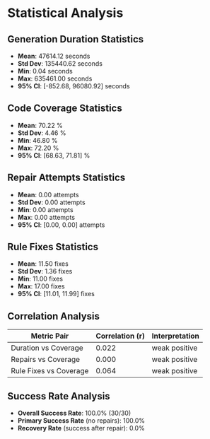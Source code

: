 # Statistical Analysis

## Generation Duration Statistics

- **Mean**: 47614.12 seconds
- **Std Dev**: 135440.62 seconds
- **Min**: 0.04 seconds
- **Max**: 635461.00 seconds
- **95% CI**: [-852.68, 96080.92] seconds

## Code Coverage Statistics

- **Mean**: 70.22 %
- **Std Dev**: 4.46 %
- **Min**: 46.80 %
- **Max**: 72.20 %
- **95% CI**: [68.63, 71.81] %

## Repair Attempts Statistics

- **Mean**: 0.00 attempts
- **Std Dev**: 0.00 attempts
- **Min**: 0.00 attempts
- **Max**: 0.00 attempts
- **95% CI**: [0.00, 0.00] attempts

## Rule Fixes Statistics

- **Mean**: 11.50 fixes
- **Std Dev**: 1.36 fixes
- **Min**: 11.00 fixes
- **Max**: 17.00 fixes
- **95% CI**: [11.01, 11.99] fixes

## Correlation Analysis

| Metric Pair | Correlation (r) | Interpretation |
|-------------|-----------------|----------------|
| Duration vs Coverage | 0.022 | weak positive |
| Repairs vs Coverage | 0.000 | weak positive |
| Rule Fixes vs Coverage | 0.064 | weak positive |

## Success Rate Analysis

- **Overall Success Rate**: 100.0% (30/30)
- **Primary Success Rate** (no repairs): 100.0%
- **Recovery Rate** (success after repair): 0.0%
